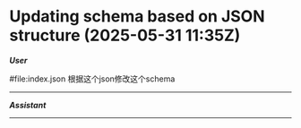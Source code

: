 <!-- Generated by SpecStory -->

# Updating schema based on JSON structure (2025-05-31 11:35Z)

_**User**_

#file:index.json 根据这个json修改这个schema

---

_**Assistant**_



---

